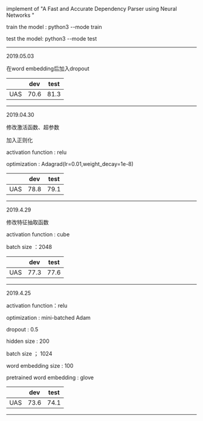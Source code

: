 implement of "A Fast and Accurate Dependency Parser using Neural Networks "

train the model : python3 --mode train

test the model: python3 --mode test

-----------------------------------------------------------------------------------------------------------------

2019.05.03

在word embedding后加入dropout

|      | dev  | test |
| ---- | ---- | ---- |
| UAS  | 70.6 | 81.3 |

-------------------------------------------------------------------------------------------------------------------------------------------------

2019.04.30

修改激活函数、超参数

加入正则化

activation function : relu

optimization : Adagrad(lr=0.01,weight_decay=1e-8)

|      | dev  | test |
| ---- | ---- | ---- |
| UAS  | 78.8 | 79.1 |

-------------------------------------------------------------------------------------------------------------------------------------------------

2019.4.29

修改特征抽取函数

activation function : cube

batch size ：2048

|      | dev  | test |
| ---- | ---- | ---- |
| UAS  | 77.3 | 77.6 |

-------------------------------------------------------------------------------------------------------------------------------------------------

2019.4.25

activation function：relu

optimization : mini-batched Adam

dropout : 0.5

hidden size : 200

batch size ； 1024

word embedding size : 100

pretrained word embedding : glove

|      | dev  | test |
| :--: | :--: | :--: |
| UAS  | 73.6 | 74.1 |

---------------------------------------------------------------------------------------------------------------------------------------------


